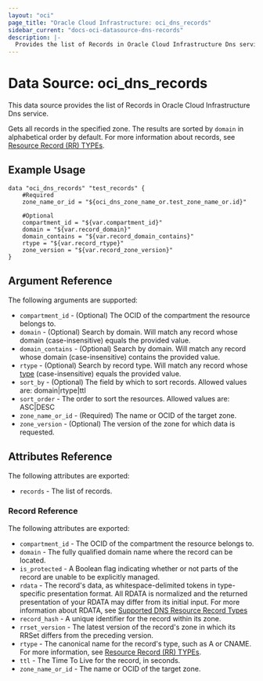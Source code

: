 ```yaml
---
layout: "oci"
page_title: "Oracle Cloud Infrastructure: oci_dns_records"
sidebar_current: "docs-oci-datasource-dns-records"
description: |-
  Provides the list of Records in Oracle Cloud Infrastructure Dns service
---
```


# Data Source: oci_dns_records
This data source provides the list of Records in Oracle Cloud Infrastructure Dns service.

Gets all records in the specified zone. The results are
sorted by `domain` in alphabetical order by default. For more
information about records, see [Resource Record (RR) TYPEs](https://www.iana.org/assignments/dns-parameters/dns-parameters.xhtml#dns-parameters-4).


## Example Usage

```hcl
data "oci_dns_records" "test_records" {
	#Required
	zone_name_or_id = "${oci_dns_zone_name_or.test_zone_name_or.id}"

	#Optional
	compartment_id = "${var.compartment_id}"
	domain = "${var.record_domain}"
	domain_contains = "${var.record_domain_contains}"
	rtype = "${var.record_rtype}"
	zone_version = "${var.record_zone_version}"
}
```

## Argument Reference

The following arguments are supported:

* `compartment_id` - (Optional) The OCID of the compartment the resource belongs to.
* `domain` - (Optional) Search by domain. Will match any record whose domain (case-insensitive) equals the provided value. 
* `domain_contains` - (Optional) Search by domain. Will match any record whose domain (case-insensitive) contains the provided value. 
* `rtype` - (Optional) Search by record type. Will match any record whose [type](https://www.iana.org/assignments/dns-parameters/dns-parameters.xhtml#dns-parameters-4) (case-insensitive) equals the provided value. 
* `sort_by` - (Optional) The field by which to sort records. Allowed values are: domain|rtype|ttl
* `sort_order` - The order to sort the resources. Allowed values are: ASC|DESC 
* `zone_name_or_id` - (Required) The name or OCID of the target zone.
* `zone_version` - (Optional) The version of the zone for which data is requested. 


## Attributes Reference

The following attributes are exported:

* `records` - The list of records.

### Record Reference

The following attributes are exported:

* `compartment_id` - The OCID of the compartment the resource belongs to.
* `domain` - The fully qualified domain name where the record can be located. 
* `is_protected` - A Boolean flag indicating whether or not parts of the record are unable to be explicitly managed. 
* `rdata` - The record's data, as whitespace-delimited tokens in type-specific presentation format. All RDATA is normalized and the returned presentation of your RDATA may differ from its initial input. For more information about RDATA, see [Supported DNS Resource Record Types](https://docs.cloud.oracle.com/iaas/Content/DNS/Reference/supporteddnsresource.htm) 
* `record_hash` - A unique identifier for the record within its zone. 
* `rrset_version` - The latest version of the record's zone in which its RRSet differs from the preceding version. 
* `rtype` - The canonical name for the record's type, such as A or CNAME. For more information, see [Resource Record (RR) TYPEs](https://www.iana.org/assignments/dns-parameters/dns-parameters.xhtml#dns-parameters-4). 
* `ttl` - The Time To Live for the record, in seconds.
* `zone_name_or_id` - The name or OCID of the target zone.

